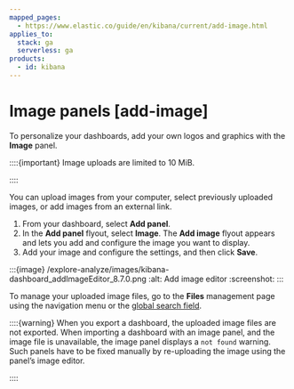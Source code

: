 ```yaml
---
mapped_pages:
  - https://www.elastic.co/guide/en/kibana/current/add-image.html
applies_to:
  stack: ga
  serverless: ga
products:
  - id: kibana
---
```


# Image panels [add-image]

To personalize your dashboards, add your own logos and graphics with the **Image** panel.

::::{important}
Image uploads are limited to 10 MiB.

::::


You can upload images from your computer, select previously uploaded images, or add images from an external link.

1. From your dashboard, select **Add panel**.
2. In the **Add panel** flyout, select **Image**. The **Add image** flyout appears and lets you add and configure the image you want to display.
3. Add your image and configure the settings, and then click **Save**.

:::{image} /explore-analyze/images/kibana-dashboard_addImageEditor_8.7.0.png
:alt: Add image editor
:screenshot:
:::

To manage your uploaded image files, go to the **Files** management page using the navigation menu or the [global search field](../../explore-analyze/find-and-organize/find-apps-and-objects.md).

::::{warning}
When you export a dashboard, the uploaded image files are not exported. When importing a dashboard with an image panel, and the image file is unavailable, the image panel displays a `not found` warning. Such panels have to be fixed manually by re-uploading the image using the panel’s image editor.

::::


